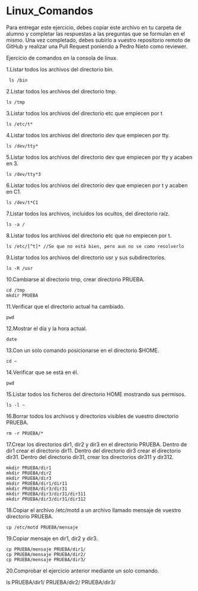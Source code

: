 # Linux_Comandos

Para entregar este ejercicio, debes copiar este archivo en tu carpeta de alumno y completar las respuestas a las preguntas que se formulan en el mismo.
Una vez completado, debes subirlo a vuestro repositorio remoto de GitHub y realizar una Pull Request poniendo a Pedro Nieto como reviewer.


Ejercicio de comandos en la consola de linux.

  1.Listar todos los archivos del directorio bin.
    
     ls /bin
    
  2.Listar todos los archivos del directorio tmp.
   
    ls /tmp
    
  3.Listar todos los archivos del directorio etc que empiecen por t 
    
    ls /etc/t*
  
  4.Listar todos los archivos del directorio dev que empiecen por tty.
    
    ls /dev/tty*
    
  5.Listar todos los archivos del directorio dev que empiecen por tty y acaben en 3.
    
    ls /dev/tty*3
    
  6.Listar todos los archivos del directorio dev que empiecen por t y acaben en C1.
    
    ls /dev/t*C1

  7.Listar todos los archivos, incluidos los ocultos, del directorio raíz.
    
    ls -a /
    
  8.Listar todos los archivos del directorio etc que no empiecen por t.
    
    ls /etc/[^t]* //Se que no está bien, pero aun no se como resolverlo

  9.Listar todos los archivos del directorio usr y sus subdirectorios.
    
    ls -R /usr

  10.Cambiarse al directorio tmp, crear directorio PRUEBA.
    
    cd /tmp
    mkdir PRUEBA

  11.Verificar que el directorio actual ha cambiado.
    
    pwd

  12.Mostrar el día y la hora actual.
    
    date

  13.Con un solo comando posicionarse en el directorio $HOME.
    
    cd ~
 
  14.Verificar que se está en él.
    
    pwd

  15.Listar todos los ficheros del directorio HOME mostrando sus permisos.
    
    ls -l ~

  16.Borrar todos los archivos y directorios visibles de vuestro directorio PRUEBA.
    
    rm -r PRUEBA/*

  17.Crear los directorios dir1, dir2 y dir3 en el directorio PRUEBA. Dentro de dir1 crear el directorio dir11. Dentro del directorio 
  dir3 crear el directorio dir31. Dentro del directorio dir31, crear los directorios dir311 y dir312.
    
    mkdir PRUEBA/dir1
    mkdir PRUEBA/dir2
    mkdir PRUEBA/dir3
    mkdir PRUEBA/dir1/dir11
    mkdir PRUEBA/dir3/dir31
    mkdir PRUEBA/dir3/dir31/dir311
    mkdir PRUEBA/dir3/dir31/dir312
    
  18.Copiar el archivo /etc/motd a un archivo llamado mensaje de vuestro directorio PRUEBA.
    
    cp /etc/motd PRUEBA/mensaje

  19.Copiar mensaje en dir1, dir2 y dir3.
    
    cp PRUEBA/mensaje PRUEBA/dir1/
    cp PRUEBA/mensaje PRUEBA/dir2/
    cp PRUEBA/mensaje PRUEBA/dir3/
    
  20.Comprobar el ejercicio anterior mediante un solo comando.
    
   ls PRUEBA/dir1/ PRUEBA/dir2/ PRUEBA/dir3/
